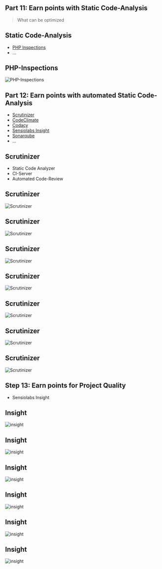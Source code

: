 ## Part 11: Earn points with Static Code-Analysis

> What can be optimized



## Static Code-Analysis

* [PHP Inspections](https://plugins.jetbrains.com/plugin/7622-php-inspections-ea-extended-)
* …



## PHP-Inspections

![PHP-Inspections](../base/img/EAExtended.png)



## Part 12: Earn points with automated Static Code-Analysis
 
* [Scrutinizer](https://scrutinizer.com)
* [CodeClimate](https://codeclimate.com)
* [Codacy](https://codacy.com)
* [Sensiolabs Insight](http://insight.sensiolabs.com)
* [Sonarqube](https://www.sonarqube.org)
* …



## Scrutinizer

* Static Code Analyzer
* CI-Server
* Automated Code-Review



## Scrutinizer

![Scrutinizer](../base/img/scrutinizer_1.png)



## Scrutinizer

![Scrutinizer](../base/img/scrutinizer_5.png)



## Scrutinizer

![Scrutinizer](../base/img/scrutinizer_6.png)




## Scrutinizer

![Scrutinizer](../base/img/scrutinizer_8.png)



## Scrutinizer

![Scrutinizer](../base/img/scrutinizer_9.png)



## Scrutinizer

![Scrutinizer](../base/img/scrutinizer_10.png)



## Scrutinizer

![Scrutinizer](../base/img/scrutinizer_11.png)




## Step 13: Earn points for Project Quality 

* Sensiolabs Insight



## Insight

![insight](../base/img/insight_1.png)




## Insight

![insight](../base/img/insight_5.png)





## Insight

![insight](../base/img/insight_7.png)



## Insight

![insight](../base/img/insight_8.png)



## Insight

![insight](../base/img/insight_9.png)



## Insight

![insight](../base/img/github_pr_with_insiight-check.png)
